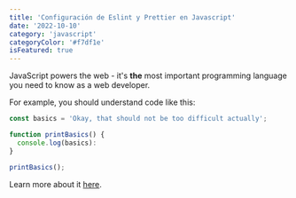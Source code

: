 ```yaml
---
title: 'Configuración de Eslint y Prettier en Javascript'
date: '2022-10-10'
category: 'javascript'
categoryColor: '#f7df1e'
isFeatured: true
---
```


JavaScript powers the web - it's **the** most important programming language you need to know as a web developer.

For example, you should understand code like this:

```js
const basics = 'Okay, that should not be too difficult actually';

function printBasics() {
  console.log(basics):
}

printBasics();
```

Learn more about it [here](https://academind.com).
